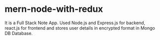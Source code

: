 # mern-node-with-redux
It is a Full Stack Note App. Used Node.js and Express.js for backend, react.js for frontend and stores user details in encrypted format in Mongo DB Database.
#
